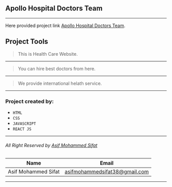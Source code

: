 ## Apollo Hospital Doctors Team
***
Here provided project link [Apollo Hospital Doctors Team](https://doctor-asif.netlify.app/).
## Project Tools

>This is Health Care Website.
---
>You can hire best doctors from here.
---
>We provide international helath service.

---

### Project created by:
* `HTML`
* `CSS`
* `JAVASCRIPT`
* `REACT JS`
---
###### All Right Reserved by [Asif Mohammed Sifat](https://www.facebook.com/asif.engrr)

<!-- table -->
|Name               |Email                        |
|-------------------|-----------------------------|
|Asif Mohammed Sifat|asifmohammedsifat38@gmail.com|

***